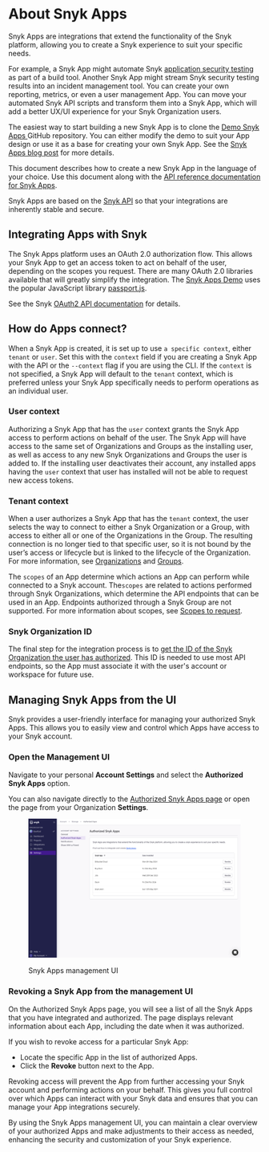 # About Snyk Apps

Snyk Apps are integrations that extend the functionality of the Snyk platform, allowing you to create a Snyk experience to suit your specific needs.

For example, a Snyk App might automate Snyk [application security testing](https://snyk.io/learn/application-security/testing/) as part of a build tool. Another Snyk App might stream Snyk security testing results into an incident management tool.  You can create your own reporting, metrics, or even a user management App. You can move your automated Snyk API scripts and transform them into a Snyk App, which will add a better UX/UI experience for your Snyk Organization users.

The easiest way to start building a new Snyk App is to clone the [Demo Snyk Apps ](https://github.com/snyk/snyk-apps-demo)GitHub repository. You can either modify the demo to suit your App design or use it as a base for creating your own Snyk App. See the [Snyk Apps blog post](https://snyk.io/blog/snyk-apps-beta-build-custom-apps-extend-snyk-security-into-workflows/) for more details.

This document describes how to create a new Snyk App in the language of your choice. Use this document along with the [API reference documentation for Snyk Apps](../reference/apps.md).

Snyk Apps are based on the [Snyk API](../) so that your integrations are inherently stable and secure.

## Integrating Apps with Snyk

The Snyk Apps platform uses an OAuth 2.0 authorization flow. This allows your Snyk App to get an access token to act on behalf of the user, depending on the scopes you request. There are many OAuth 2.0 libraries available that will greatly simplify the integration. The [Snyk Apps Demo](https://github.com/snyk/snyk-apps-demo) uses the popular JavaScript library [passport.js](http://www.passportjs.org/packages/passport-oauth2/).

See the Snyk [OAuth2 API documentation](../oauth2-api.md) for details.

## How do Apps connect?

When a Snyk App is created, it is set up to use `a specific context`, either `tenant` or `user`. Set this with the `context` field if you are creating a Snyk App with the API or the `--context` flag if you are using the CLI. If the `context` is not specified, a Snyk App will default to the `tenant` context, which is preferred unless your Snyk App specifically needs to perform operations as an individual user.

### User context

Authorizing a Snyk App that has the `user` context grants the Snyk App access to perform actions on behalf of the user. The Snyk App will have access to the same set of Organizations and Groups as the installing user, as well as access to any new Snyk Organizations and Groups the user is added to. If the installing user deactivates their account, any installed apps having the `user` context that user has installed will not be able to request new access tokens.

### Tenant context

When a user authorizes a Snyk App that has the `tenant` context, the user selects the way to connect to either a Snyk Organization or a Group, with access to either all or one of the Organizations in the Group. The resulting connection is no longer tied to that specific user, so it is not bound by the user’s access or lifecycle but is linked to the lifecycle of the Organization. For more information, see [Organizations](../../snyk-admin/groups-and-organizations/organizations/) and  [Groups](../../snyk-admin/groups-and-organizations/groups/).

The `scopes` of an App determine which actions an App can perform while connected to a Snyk account. The`scopes` are related to actions performed through Snyk Organizations, which determine the API endpoints that can be used in an App. Endpoints authorized through a Snyk Group are not supported. For more information about scopes, see [Scopes to request](scopes-to-request.md).

### Snyk Organization ID

The final step for the integration process is to [get the ID of the Snyk Organization the user has authorized](set-up-a-snyk-app-using-the-oauth2-api/retrieve-the-app-org-ids.md). This ID is needed to use most API endpoints, so the App must associate it with the user's account or workspace for future use.

## Managing Snyk Apps from the UI

Snyk provides a user-friendly interface for managing your authorized Snyk Apps. This allows you to easily view and control which Apps have access to your Snyk account.

### Open the Management UI

Navigate to your personal **Account Settings** and select the **Authorized Snyk Apps** option.

You can also navigate directly to the [Authorized Snyk Apps page](https://app.snyk.io/account/manage/authorized-apps) or open the page from your Organization **Settings**.

<figure><img src="../../.gitbook/assets/image (472) (1).png" alt="Snyk Apps management UI"><figcaption><p>Snyk Apps management UI</p></figcaption></figure>

### Revoking a Snyk App from the management UI

On the Authorized Snyk Apps page, you will see a list of all the Snyk Apps that you have integrated and authorized. The page displays relevant information about each App, including the date when it was authorized.

If you wish to revoke access for a particular Snyk App:

* Locate the specific App in the list of authorized Apps.
* Click the **Revoke** button next to the App.

Revoking access will prevent the App from further accessing your Snyk account and performing actions on your behalf. This gives you full control over which Apps can interact with your Snyk data and ensures that you can manage your App integrations securely.

By using the Snyk Apps management UI, you can maintain a clear overview of your authorized Apps and make adjustments to their access as needed, enhancing the security and customization of your Snyk experience.
